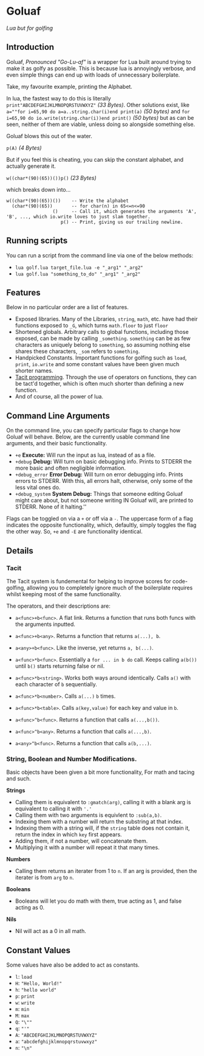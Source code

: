 # Goluaf
_Lua but for golfing_

## Introduction

Goluaf, _Pronounced "Go-Lu-af"_ is a wrapper for Lua built around trying to make it as golfy as possible. This is because lua is annoyingly verbose, and even simple things can end up with loads of unnecessary boilerplate.

Take, my favourite example, printing the Alphabet.

In lua, the fastest way to do this is literally `print"ABCDEFGHIJKLMNOPQRSTUVWXYZ"` _(33 Bytes)_. Other solutions exist, like `a=""for i=65,90 do a=a..string.char(i)end print(a)` _(50 bytes)_ and `for i=65,90 do io.write(string.char(i))end print()` _(50 bytes)_ but as can be seen, neither of them are viable, unless doing so alongside something else.

Goluaf blows this out of the water.

`p(A)` _(4 Bytes)_

But if you feel this is cheating, you can skip the constant alphabet, and actually generate it.

`w((char*(90)(65))())p()` _(23 Bytes)_

which breaks down into...
```
w((char*(90)(65))())	-- Write the alphabet
  (char*(90)(65))   	-- for char(n) in 65<=n<=90
  				 ()  	-- Call it, which generates the arguments 'A', 'B', ..., which io.write loves to just slam together.
  				 	p() -- Print, giving us our trailing newline.
```

## Running scripts

You can run a script from the command line via one of the below methods:

* `lua golf.lua target_file.lua -e "_arg1" "_arg2"`
* `lua golf.lua "something_to_do" "_arg1" "_arg2"`

## Features

Below in no particular order are a list of features.

* Exposed libraries. Many of the Libraries, `string`, `math`, etc. have had their functions exposed to `_G`, which turns `math.floor` to just `floor`
* Shortened globals. Arbitrary calls to global functions, including those exposed, can be made by calling `_something`. `something` can be as few characters as uniquely belong to `something`, so assuming nothing else shares these characters, `_som` refers to `something`.
* Handpicked Constants. Important functions for golfing such as `load`, `print`, `io.write` and some constant values have been given much shorter names.
* [Tacit programming](https://en.wikipedia.org/wiki/Tacit_programming). Through the use of operators on functions, they can be tact'd together, which is often much shorter than defining a new function.
* And of course, all the power of lua.

## Command Line Arguments

On the command line, you can specify particular flags to change how Goluaf will behave.
Below, are the currently usable command line arguments, and their basic functionality.

* `+e` **Execute:** Will run the input as lua, instead of as a file.
* `+debug` **Debug:** Will turn on basic debugging info. Prints to STDERR the more basic and often negligible information.
* `+debug_error` **Error Debug:** Will turn on error debugging info. Prints errors to STDERR. With this, all errors halt, otherwise, only some of the less vital ones do.
* `+debug_system` **System Debug:** Things that someone editing Goluaf might care about, but not someone writing IN Goluaf will, are printed to STDERR. None of it halting.''

Flags can be toggled on via a `+` or off via a `-`. The uppercase form of a flag indicates the opposite functionality, which, defaultly, simply toggles the flag the other way. So, `+e` and `-E` are functionality identical.

## Details

### Tacit

The Tacit system is fundemental for helping to improve scores for code-golfing, allowing you to completely ignore much of the boilerplate requires whilst keeping most of the same functionality.

The operators, and their descriptions are:

* `a<func>+b<func>`. A flat link. Returns a function that runs both funcs with the arguments inputted.
* `a<func>+b<any>`. Returns a function that returns `a(...), b`.
* `a<any>+b<func>`. Like the inverse, yet returns `a, b(...)`.

* `a<func>*b<func>`. Essentially a `for ... in b do` call. Keeps calling `a(b())` until `b()` starts returning false or nil.
* `a<func>*b<string>`. Works both ways around identically. Calls `a()` with each character of `b` sequentially.
* `a<func>*b<number>`. Calls `a(...)` `b` times.
* `a<func>*b<table>`. Calls `a(key,value)` for each key and value in `b`.

* `a<func>^b<func>`. Returns a function that calls `a(...,b())`.
* `a<func>^b<any>`. Returns a function that calls `a(...,b)`.
* `a<any>^b<func>`. Returns a function that calls `a(b,...)`.

### String, Boolean and Number Modifications.

Basic objects have been given a bit more functionality, For math and tacing and such.

**Strings**

* Calling them is equivalent to `:gmatch(arg)`, calling it with a blank arg is equivalent to calling it with `'.'`
* Calling them with two arguments is equivlent to `:sub(a,b)`.
* Indexing them with a number will return the substring at that index.
* Indexing them with a string will, if the `string` table does not contain it, return the index in which `key` first appears.
* Adding them, if not a number, will concatenate them.
* Multiplying it with a number will repeat it that many times.

**Numbers**

* Calling them returns an iterater from 1 to `n`. If an arg is provided, then the iterater is from `arg` to `n`.

**Booleans**

* Booleans will let you do math with them, true acting as 1, and false acting as 0.

**Nils**

* Nil will act as a 0 in all math.


## Constant Values

Some values have also be added to act as constants.

* `l`: `load`
* `H`: `"Hello, World!"`
* `h`: `"hello world"`
* `p`: `print`
* `w`: `write`
* `m`: `min`
* `M`: `max`
* `Q`: `"\""`
* `q`: `"'"`
* `A`: `"ABCDEFGHIJKLMNOPQRSTUVWXYZ"`
* `a`: `"abcdefghijklmnopqrstuvwxyz"`
* `n`: `"\n"`
